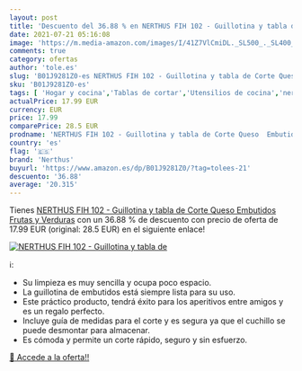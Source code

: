```yaml
---
layout: post
title: 'Descuento del 36.88 % en NERTHUS FIH 102 - Guillotina y tabla de '
date: 2021-07-21 05:16:08
image: 'https://m.media-amazon.com/images/I/41Z7VlCmiDL._SL500_._SL400_.jpg'
comments: true
category: ofertas
author: 'tole.es'
slug: 'B01J9281Z0-es NERTHUS FIH 102 - Guillotina y tabla de Corte Queso...'
sku: 'B01J9281Z0-es'
tags: [ 'Hogar y cocina','Tablas de cortar','Utensilios de cocina','nerthus','queso', ]
actualPrice: 17.99 EUR
currency: EUR
price: 17.99
comparePrice: 28.5 EUR
prodname: 'NERTHUS FIH 102 - Guillotina y tabla de Corte Queso  Embutidos  Frutas y Verduras'
country: 'es'
flag: '🇪🇸'
brand: 'Nerthus'
buyurl: 'https://www.amazon.es/dp/B01J9281Z0/?tag=tolees-21'
descuento: '36.88'
average: '20.315'
---
```


Tienes [NERTHUS FIH 102 - Guillotina y tabla de Corte Queso  Embutidos  Frutas y Verduras](https://www.amazon.es/dp/B01J9281Z0/?tag=tolees-21) con un 36.88 % de descuento con precio de oferta de 17.99 EUR (original: 28.5 EUR) en el siguiente enlace!

[![NERTHUS FIH 102 - Guillotina y tabla de ](https://m.media-amazon.com/images/I/41Z7VlCmiDL._SL500_._SL400_.jpg)](https://www.amazon.es/dp/B01J9281Z0/?tag=tolees-21)

ℹ️:

- Su limpieza es muy sencilla y ocupa poco espacio.
- La guillotina de embutidos está siempre lista para su uso.
- Este práctico producto, tendrá éxito para los aperitivos entre amigos y es un regalo perfecto.
- Incluye guía de medidas para el corte y es segura ya que el cuchillo se puede desmontar para almacenar.
- Es cómoda y permite un corte rápido, seguro y sin esfuerzo.

[🛒 Accede a la oferta!!](https://www.amazon.es/dp/B01J9281Z0/?tag=tolees-21)
